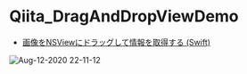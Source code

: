 # Qiita_DragAndDropViewDemo
- [画像をNSViewにドラッグして情報を取得する (Swift)](https://qiita.com/IKEH/items/1cdf51591be506c3f74b)

![Aug-12-2020 22-11-12](https://i.imgur.com/FmIirMa.gif)
